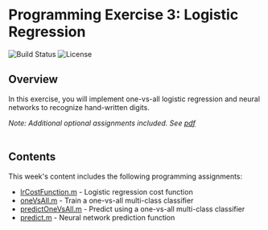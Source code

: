 # Programming Exercise 3: Logistic Regression
![Build Status](https://img.shields.io/badge/build-Stable-green.svg)
![License](https://img.shields.io/badge/license-DO_WHATEVER_YOU_WANT-green.svg)

## Overview
In this exercise, you will implement one-vs-all logistic regression and neural networks to recognize hand-written digits.

*Note: Additional optional assignments included. See [pdf](https://github.com/chivingtoninc/Coursera-Machine-Learning/blob/master/machine-learning-ex3/ex3.pdf)*
<br/><br/>

## Contents
This week's content includes the following programming assignments:
* [lrCostFunction.m](https://github.com/chivingtoninc/Coursera-Machine-Learning/blob/master/machine-learning-ex3/ex3/lrCostFunction.m) - Logistic regression cost function
* [oneVsAll.m](https://github.com/chivingtoninc/Coursera-Machine-Learning/blob/master/machine-learning-ex3/ex3/oneVsAll.m) - Train a one-vs-all multi-class classifier
* [predictOneVsAll.m](https://github.com/chivingtoninc/Coursera-Machine-Learning/blob/master/machine-learning-ex3/ex3/predictOneVsAll.m) - Predict using a one-vs-all multi-class classifier
* [predict.m](https://github.com/chivingtoninc/Coursera-Machine-Learning/blob/master/machine-learning-ex3/ex3/predict.m) - Neural network prediction function
